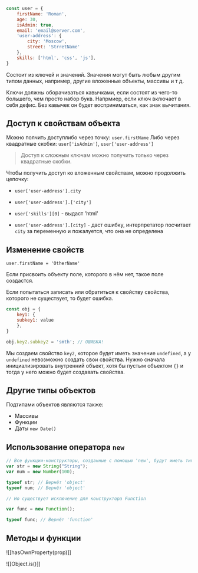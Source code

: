 ```js
const user = {
	firstName: 'Roman',
	age: 30,
	isAdmin: true,
	email: 'email@server.com',
	'user-address': {
		city: 'Moscow',
		street: 'StrretName'
	},
	skills: ['html', 'css', 'js'],
}
```

Состоит из ключей и значений. Значения могут быть любым другим типом данных, например, другие вложенные объекты, массивы и т д.

Ключи должны оборачиваться кавычками, если состоят из чего-то большего, чем просто набор букв. Напрмиер, если ключ включает в себя дефис. Без кавычек он будет восприниматься, как знак вычитания.

## Доступ к свойствам объекта
Можно полчить доступлибо через точку: `user.firstName`
Либо через квадратные скобки: `user['isAdmin']`, `user['user-address']`
> Доступ к сложным ключам можно получить только через квадратные скобки.

Чтобы получить доступ ко вложенным свойствам, можно продолжить цепочку:
- `user['user-address'].city`
- `user['user-address'].['city']`
- `user['skills'][0]` - выдаст 'html'

- `user['user-address'].[city]` - даст ошибку, интерпретатор посчитает `city` за переменную и пожалуется, что она не определена

## Изменение свойств
`user.firstName = 'OtherName'`

Если присвоить объекту поле, которого в нём нет, такое поле создастся.

Если попытаться записать или обратиться к свойству свойства, которого не существует, то будет ошибка.

```js
const obj = {
	key1: {
	subkey1: value
	},
}

obj.key2.subkey2 = 'smth'; // ОШИБКА!
```

Мы создаем свойство `key2`, которое будет иметь значение `undefined`, а у `undefined` невозможно создать свои свойства. Нужно сначала инициализировать внутренний объект, хотя бы пустым объектом `{}` и тогда у него можно будет создавать свойства.
## Другие типы объектов
Подтипами объектов являются также:
- Массивы
- Функции
- Даты `new Date()`

## Использование оператора `new`
```js
// Все функции-конструкторы, созданные с помощью 'new', будут иметь тип 'object'
var str = new String("String");
var num = new Number(100);

typeof str; // Вернёт 'object'
typeof num; // Вернёт 'object'

// Но существует исключение для конструктора Function

var func = new Function();

typeof func; // Вернёт 'function'
```

## Методы и функции
![[hasOwnProperty(prop)]]

![[Object.is()]]